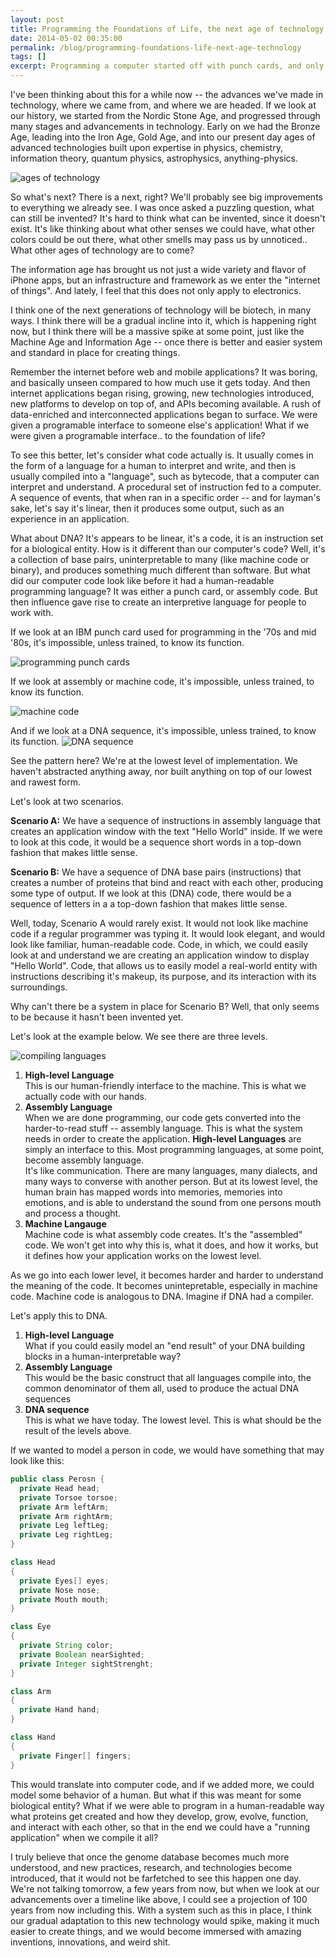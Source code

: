 ```yaml
---
layout: post
title: Programming the Foundations of Life, the next age of technology
date: 2014-05-02 00:35:00
permalink: /blog/programming-foundations-life-next-age-technology
tags: []
excerpt: Programming a computer started off with punch cards, and only later did we create programming languages to write in. One day, I believe, we'll have a programming language for biotech. We're at the binary stage (DNA), but maybe one day we'll be at the high level language stage.
---
```


I've been thinking about this for a while now -- the advances we've made in technology, where we came from, and where we are headed. If we look at our history, we started from the Nordic Stone Age, and progressed through many stages and advancements in technology. Early on we had the Bronze Age, leading into the Iron Age, Gold Age, and into our present day ages of advanced technologies built upon expertise in physics, chemistry, information theory, quantum physics, astrophysics, anything-physics.


<img alt="ages of technology" src="/dist/images/blog/programming-foundations-life-next-age-technology/ages-of-technology.jpg" />

So what's next? There is a next, right? We'll probably see big improvements to everything we already see. I was once asked a puzzling question, what can still be invented? It's hard to think what can be invented, since it doesn't exist. It's like thinking about what other senses we could have, what other colors could be out there, what other smells may pass us by unnoticed.. What other ages of technology are to come?


The information age has brought us not just a wide variety and flavor of iPhone apps, but an infrastructure and framework as we enter the "internet of things". And lately, I feel that this does not only apply to electronics.

I think one of the next generations of technology will be biotech, in many ways. I think there will be a gradual incline into it, which is happening right now, but I think there will be a massive spike at some point, just like the Machine Age and Information Age -- once there is better and easier system and standard in place for creating things.

Remember the internet before web and mobile applications? It was boring, and basically unseen compared to how much use it gets today. And then internet applications began rising, growing, new technologies introduced, new platforms to develop on top of, and APIs becoming available. A rush of data-enriched and interconnected applications began to surface. We were given a programable interface to someone else's application! What if we were given a programable interface.. to the foundation of life?

To see this better, let's consider what code actually is. It usually comes in the form of a language for a human to interpret and write, and then is usually compiled into a "language", such as bytecode, that a computer can interpret and understand. A procedural set of instruction fed to a computer. A sequence of events, that when ran in a specific order -- and for layman's sake, let's say it's linear, then it produces some output, such as an experience in an application.

What about DNA? It's appears to be linear, it's a code, it is an instruction set for a biological entity. How is it different than our computer's code? Well, it's a collection of base pairs, uninterpretable to many (like machine code or binary), and produces something much different than software. But what did our computer code look like before it had a human-readable programming language? It was either a punch card, or assembly code. But then influence gave rise to create an interpretive language for people to work with.

If we look at an IBM punch card used for programming in the '70s and mid '80s, it's impossible, unless trained, to know its function.

<img alt="programming punch cards" src="/dist/images/blog/programming-foundations-life-next-age-technology/punchcard.jpg" />

If we look at assembly or machine code, it's impossible, unless trained, to know its function.

<img alt="machine code" src="/dist/images/blog/programming-foundations-life-next-age-technology/machine-code.gif" />

And if we look at a DNA sequence, it's impossible, unless trained, to know its function.
<img alt="DNA sequence" src="/dist/images/blog/programming-foundations-life-next-age-technology/dna.gif" />

See the pattern here? We're at the lowest level of implementation. We haven't abstracted anything away, nor built anything on top of our lowest and rawest form.

Let's look at two scenarios.

**Scenario A:** We have a sequence of instructions in assembly language that creates an application window with the text "Hello World" inside. If we were to look at this code, it would be a sequence short words in a top-down fashion that makes little sense.

**Scenario B:** We have a sequence of DNA base pairs (instructions) that creates a number of proteins that bind and react with each other, producing some type of output. If we look at this (DNA) code, there would be a sequence of letters in a a top-down fashion that makes little sense.

Well, today, Scenario A would rarely exist. It would not look like machine code if a regular programmer was typing it. It would look elegant, and would look like familiar, human-readable code. Code, in which, we could easily look at and understand we are creating an application window to display "Hello World". Code, that allows us to easily model a real-world entity with instructions describing it's makeup, its purpose, and its interaction with its surroundings.

Why can't there be a system in place for Scenario B? Well, that only seems to be because it hasn't been invented yet.

Let's look at the example below. We see there are three levels.

<img alt="compiling languages" src="/dist/images/blog/programming-foundations-life-next-age-technology/compiling.gif" />

1. **High-level Language**<br />This is our human-friendly interface to the machine. This is what we actually code with our hands.
2. **Assembly Language**<br />When we are done programming, our code gets converted into the harder-to-read stuff -- assembly language. This is what the system needs in order to create the application. **High-level Languages** are simply an interface to this. Most programming languages, at some point, become assembly language.<br />It's like communication. There are many languages, many dialects, and many ways to converse with another person. But at its lowest level, the human brain has mapped words into memories, memories into emotions, and is able to understand the sound from one persons mouth and process a thought.
3. **Machine Langauge**<br/>Machine code is what assembly code creates. It's the "assembled" code. We won't get into why this is, what it does, and how it works, but it defines how your application works on the lowest level.

As we go into each lower level, it becomes harder and harder to understand the meaning of the code. It becomes unintepretable, especially in machine code. Machine code is analogous to DNA. Imagine if DNA had a compiler.

Let's apply this to DNA.

1. **High-level Language**<br />What if you could easily model an "end result" of your DNA building blocks in a human-interpretable way?
2. **Assembly Language**<br />This would be the basic construct that all languages compile into, the common denominator of them all, used to produce the actual DNA sequences
3. **DNA sequence**<br />This is what we have today. The lowest level. This is what should be the result of the levels above.

If we wanted to model a person in code, we would have something that may look like this:

```java
public class Perosn {
  private Head head;
  private Torsoe torsoe;
  private Arm leftArm;
  private Arm rightArm;
  private Leg leftLeg;
  private Leg rightLeg;
}

class Head
{
  private Eyes[] eyes;
  private Nose nose;
  private Mouth mouth;
}

class Eye
{
  private String color;
  private Boolean nearSighted;
  private Integer sightStrenght;
}

class Arm
{
  private Hand hand;
}

class Hand
{
  private Finger[] fingers;
}
```

This would translate into computer code, and if we added more, we could model some behavior of a human. But what if this was meant for some biological entity? What if we were able to program in a human-readable way what proteins get created and how they develop, grow, evolve, function, and interact with each other, so that in the end we could have a "running application" when we compile it all?

I truly believe that once the genome database becomes much more understood, and new practices, research, and technologies become introduced, that it would not be farfetched to see this happen one day. We're not talking tomorrow, a few years from now, but when we look at our advancements over a timeline like above, I could see a projection of 100 years from now including this. With a system such as this in place, I think our gradual adaptation to this new technology would spike, making it much easier to create things, and we would become immersed with amazing inventions, innovations, and weird shit.
